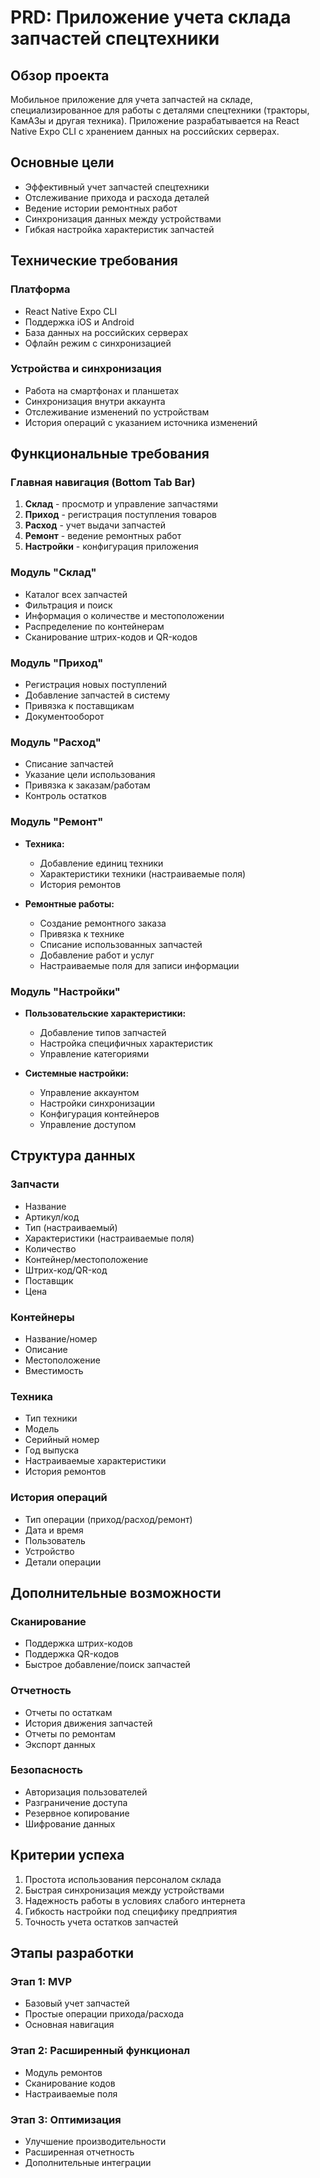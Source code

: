 # PRD: Приложение учета склада запчастей спецтехники

## Обзор проекта

Мобильное приложение для учета запчастей на складе, специализированное для работы с деталями спецтехники (тракторы, КамАЗы и другая техника). Приложение разрабатывается на React Native Expo CLI с хранением данных на российских серверах.

## Основные цели

- Эффективный учет запчастей спецтехники
- Отслеживание прихода и расхода деталей
- Ведение истории ремонтных работ
- Синхронизация данных между устройствами
- Гибкая настройка характеристик запчастей

## Технические требования

### Платформа
- React Native Expo CLI
- Поддержка iOS и Android
- База данных на российских серверах
- Офлайн режим с синхронизацией

### Устройства и синхронизация
- Работа на смартфонах и планшетах
- Синхронизация внутри аккаунта
- Отслеживание изменений по устройствам
- История операций с указанием источника изменений

## Функциональные требования

### Главная навигация (Bottom Tab Bar)
1. **Склад** - просмотр и управление запчастями
2. **Приход** - регистрация поступления товаров
3. **Расход** - учет выдачи запчастей
4. **Ремонт** - ведение ремонтных работ
5. **Настройки** - конфигурация приложения

### Модуль "Склад"
- Каталог всех запчастей
- Фильтрация и поиск
- Информация о количестве и местоположении
- Распределение по контейнерам
- Сканирование штрих-кодов и QR-кодов

### Модуль "Приход"
- Регистрация новых поступлений
- Добавление запчастей в систему
- Привязка к поставщикам
- Документооборот

### Модуль "Расход"
- Списание запчастей
- Указание цели использования
- Привязка к заказам/работам
- Контроль остатков

### Модуль "Ремонт"
- **Техника:**
  - Добавление единиц техники
  - Характеристики техники (настраиваемые поля)
  - История ремонтов
  
- **Ремонтные работы:**
  - Создание ремонтного заказа
  - Привязка к технике
  - Списание использованных запчастей
  - Добавление работ и услуг
  - Настраиваемые поля для записи информации

### Модуль "Настройки"
- **Пользовательские характеристики:**
  - Добавление типов запчастей
  - Настройка специфичных характеристик
  - Управление категориями
  
- **Системные настройки:**
  - Управление аккаунтом
  - Настройки синхронизации
  - Конфигурация контейнеров
  - Управление доступом

## Структура данных

### Запчасти
- Название
- Артикул/код
- Тип (настраиваемый)
- Характеристики (настраиваемые поля)
- Количество
- Контейнер/местоположение
- Штрих-код/QR-код
- Поставщик
- Цена

### Контейнеры
- Название/номер
- Описание
- Местоположение
- Вместимость

### Техника
- Тип техники
- Модель
- Серийный номер
- Год выпуска
- Настраиваемые характеристики
- История ремонтов

### История операций
- Тип операции (приход/расход/ремонт)
- Дата и время
- Пользователь
- Устройство
- Детали операции

## Дополнительные возможности

### Сканирование
- Поддержка штрих-кодов
- Поддержка QR-кодов
- Быстрое добавление/поиск запчастей

### Отчетность
- Отчеты по остаткам
- История движения запчастей
- Отчеты по ремонтам
- Экспорт данных

### Безопасность
- Авторизация пользователей
- Разграничение доступа
- Резервное копирование
- Шифрование данных

## Критерии успеха

1. Простота использования персоналом склада
2. Быстрая синхронизация между устройствами
3. Надежность работы в условиях слабого интернета
4. Гибкость настройки под специфику предприятия
5. Точность учета остатков запчастей

## Этапы разработки

### Этап 1: MVP
- Базовый учет запчастей
- Простые операции прихода/расхода
- Основная навигация

### Этап 2: Расширенный функционал
- Модуль ремонтов
- Сканирование кодов
- Настраиваемые поля

### Этап 3: Оптимизация
- Улучшение производительности
- Расширенная отчетность
- Дополнительные интеграции